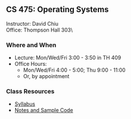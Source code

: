 ## CS 475: Operating Systems

Instructor: David Chiu\
Office: Thompson Hall 303\


### Where and When
- Lecture: Mon/Wed/Fri 3:00 - 3:50 in TH 409
- Office Hours: 
  - Mon/Wed/Fri 4:00 - 5:00; Thu 9:00 - 11:00
  - Or, by appointment
  
### Class Resources
- [Syllabus](syllabus)
- [Notes and Sample Code](https://canvas.pugetsound.edu)

<!-- David's schedule generator! Do not touch -->
<div id="schedule">&nbsp;</div>
<script type="text/javascript" src="../calendar.js"></script>
<script type="text/javascript" src="schedule.js"></script>
<!-- End -->
